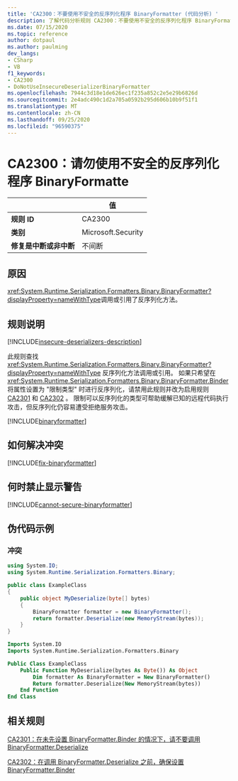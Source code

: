 ```yaml
---
title: 'CA2300：不要使用不安全的反序列化程序 BinaryFormatter (代码分析) '
description: 了解代码分析规则 CA2300：不要使用不安全的反序列化程序 BinaryFormatter
ms.date: 07/15/2020
ms.topic: reference
author: dotpaul
ms.author: paulming
dev_langs:
- CSharp
- VB
f1_keywords:
- CA2300
- DoNotUseInsecureDeserializerBinaryFormatter
ms.openlocfilehash: 7944c3d18e1de626ec1f235a852c2e5e29b6826d
ms.sourcegitcommit: 2e4adc490c1d2a705a0592b295d606b10b9f51f1
ms.translationtype: MT
ms.contentlocale: zh-CN
ms.lasthandoff: 09/25/2020
ms.locfileid: "96590375"
---
```

# <a name="ca2300-do-not-use-insecure-deserializer-binaryformatter"></a>CA2300：请勿使用不安全的反序列化程序 BinaryFormatte

| | 值 |
|-|-|
| **规则 ID** |CA2300|
| **类别** |Microsoft.Security|
| **修复是中断或非中断** |不间断|

## <a name="cause"></a>原因

<xref:System.Runtime.Serialization.Formatters.Binary.BinaryFormatter?displayProperty=nameWithType>调用或引用了反序列化方法。

## <a name="rule-description"></a>规则说明

[!INCLUDE[insecure-deserializers-description](~/includes/code-analysis/insecure-deserializers-description.md)]

此规则查找 <xref:System.Runtime.Serialization.Formatters.Binary.BinaryFormatter?displayProperty=nameWithType> 反序列化方法调用或引用。 如果只希望在 <xref:System.Runtime.Serialization.Formatters.Binary.BinaryFormatter.Binder> 将属性设置为 "限制类型" 时进行反序列化，请禁用此规则并改为启用规则 [CA2301](ca2301.md) 和 [CA2302](ca2302.md) 。 限制可以反序列化的类型可帮助缓解已知的远程代码执行攻击，但反序列化仍容易遭受拒绝服务攻击。

[!INCLUDE[binaryformatter](~/includes/code-analysis/binaryformatter.md)]

## <a name="how-to-fix-violations"></a>如何解决冲突

[!INCLUDE[fix-binaryformatter](~/includes/code-analysis/fix-binaryformatter-serializationbinder.md)]

## <a name="when-to-suppress-warnings"></a>何时禁止显示警告

[!INCLUDE[cannot-secure-binaryformatter](~/includes/code-analysis/cannot-secure-binaryformatter.md)]

## <a name="pseudo-code-examples"></a>伪代码示例

### <a name="violation"></a>冲突

```csharp
using System.IO;
using System.Runtime.Serialization.Formatters.Binary;

public class ExampleClass
{
    public object MyDeserialize(byte[] bytes)
    {
        BinaryFormatter formatter = new BinaryFormatter();
        return formatter.Deserialize(new MemoryStream(bytes));
    }
}
```

```vb
Imports System.IO
Imports System.Runtime.Serialization.Formatters.Binary

Public Class ExampleClass
    Public Function MyDeserialize(bytes As Byte()) As Object
        Dim formatter As BinaryFormatter = New BinaryFormatter()
        Return formatter.Deserialize(New MemoryStream(bytes))
    End Function
End Class
```

## <a name="related-rules"></a>相关规则

[CA2301：在未先设置 BinaryFormatter.Binder 的情况下，请不要调用 BinaryFormatter.Deserialize](ca2301.md)

[CA2302：在调用 BinaryFormatter.Deserialize 之前，确保设置 BinaryFormatter.Binder](ca2302.md)
